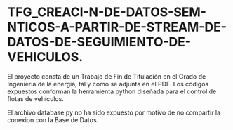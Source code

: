 # TFG_CREACI-N-DE-DATOS-SEM-NTICOS-A-PARTIR-DE-STREAM-DE-DATOS-DE-SEGUIMIENTO-DE-VEHICULOS.

El proyecto consta de un Trabajo de Fin de Titulación en el Grado de Ingeniería de la energía, tal y como se adjunta en el PDF. 
Los códigos expuestos conforman la herramienta python diseñada para el control de flotas de vehículos.

El archivo database.py no ha sido expuesto por motivo de no compartir la conexion con la Base de Datos.
